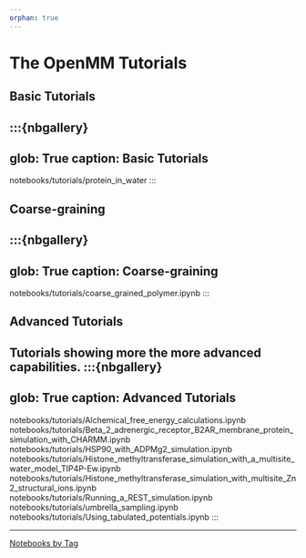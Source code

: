 ```yaml
---
orphan: true
---
```

# The OpenMM Tutorials


## Basic Tutorials
:::{nbgallery}
---
glob: True
caption: Basic Tutorials
---
notebooks/tutorials/protein_in_water
:::

## Coarse-graining
:::{nbgallery}
---
glob: True
caption: Coarse-graining
---
notebooks/tutorials/coarse_grained_polymer.ipynb
:::


## Advanced Tutorials
Tutorials showing more the more advanced capabilities.
:::{nbgallery}
---
glob: True
caption: Advanced Tutorials
---
notebooks/tutorials/Alchemical_free_energy_calculations.ipynb
notebooks/tutorials/Beta_2_adrenergic_receptor_B2AR_membrane_protein_simulation_with_CHARMM.ipynb
notebooks/tutorials/HSP90_with_ADPMg2_simulation.ipynb
notebooks/tutorials/Histone_methyltransferase_simulation_with_a_multisite_water_model_TIP4P-Ew.ipynb
notebooks/tutorials/Histone_methyltransferase_simulation_with_multisite_Zn2_structural_ions.ipynb
notebooks/tutorials/Running_a_REST_simulation.ipynb
notebooks/tutorials/umbrella_sampling.ipynb
notebooks/tutorials/Using_tabulated_potentials.ipynb
:::

----

[Notebooks by Tag](genindex)


